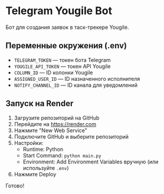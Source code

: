 # Telegram Yougile Bot

Бот для создания заявок в таск-трекере Yougile.

## Переменные окружения (.env)

- `TELEGRAM_TOKEN` — токен бота Telegram
- `YOUGILE_API_TOKEN` — токен API Yougile
- `COLUMN_ID` — ID колонки Yougile
- `ASSIGNED_USER_ID` — ID назначенного исполнителя
- `NOTIFY_CHANNEL_ID` — ID канала для уведомлений

## Запуск на Render

1. Загрузите репозиторий на GitHub
2. Перейдите на https://render.com
3. Нажмите "New Web Service"
4. Подключите GitHub и выберите репозиторий
5. Настройки:
   - Runtime: Python
   - Start Command: `python main.py`
   - Environment: Add Environment Variables вручную (или используйте `.env`)
6. Нажмите Deploy

Готово!
